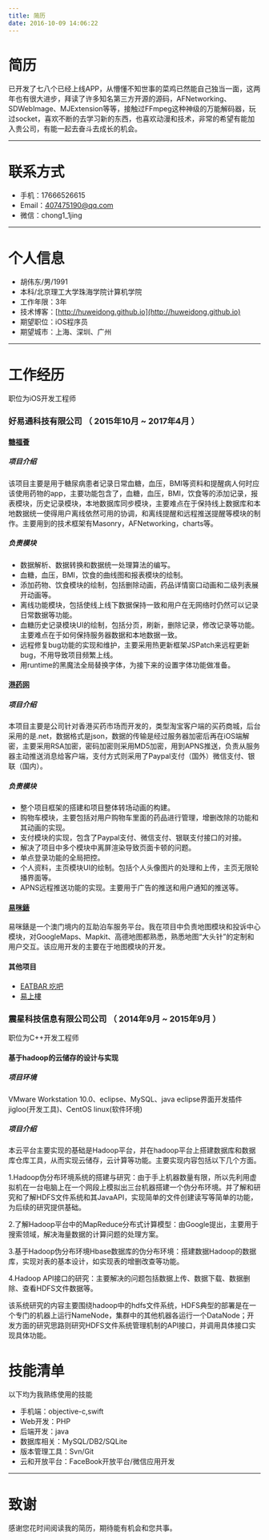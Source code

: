 ```yaml
---
title: 简历
date: 2016-10-09 14:06:22
---
```


# 简历

已开发了七八个已经上线APP，从懵懂不知世事的菜鸡已然能自己独当一面，这两年也有很大进步，拜读了许多知名第三方开源的源码，AFNetworking、SDWebImage、MJExtension等等，接触过FFmpeg这种神级的万能解码器，玩过socket，喜欢不断的去学习新的东西，也喜欢动漫和技术，非常的希望有能加入贵公司，有能一起去奋斗去成长的机会。

---


# 联系方式

- 手机：17666526615
- Email：407475190@qq.com
- 微信：chong1_1jing

---

# 个人信息

 - 胡伟东/男/1991 
 - 本科/北京理工大学珠海学院计算机学院 
 - 工作年限：3年
 - 技术博客：[http://huweidong.github.io](http://huweidong.github.io)
 - 期望职位：iOS程序员
 - 期望城市：上海、深圳、广州

---

# 工作经历

职位为iOS开发工程师

### 好易通科技有限公司 （ 2015年10月 ~ 2017年4月 ）

#### [糖福薈](https://itunes.apple.com/cn/app/tang-fu-hui/id1194434437?mt=8)

##### 项目介绍

该项目主要是用于糖尿病患者记录日常血糖，血压，BMI等资料和提醒病人何时应该使用药物的app，主要功能包含了，血糖，血压，BMI，饮食等的添加记录，报表模块，历史记录模块，本地数据库同步模块，主要难点在于保持线上数据库和本地数据统一使得用户离线依然可用的协调，和离线提醒和远程推送提醒等模块的制作。主要用到的技术框架有Masonry，AFNetworking，charts等。

##### 负责模块

* 数据解析、数据转换和数据统一处理算法的编写。
* 血糖，血压，BMI，饮食的曲线图和报表模块的绘制。
* 添加药物、饮食模块的绘制，包括删除动画，药品详情窗口动画和二级列表展开动画等。
* 离线功能模块，包括使线上线下数据保持一致和用户在无网络时仍然可以记录日常数据等功能。
* 血糖历史记录模块UI的绘制，包括分页，刷新，删除记录，修改记录等功能。主要难点在于如何保持服务器数据和本地数据一致。
* 远程修复bug功能的实现和维护，主要采用热更新框架JSPatch来远程更新bug，不用导致项目频繁上线。
* 用runtime的黑魔法全局替换字体，为接下来的设置字体功能做准备。

#### [港药网](https://itunes.apple.com/cn/app/gang-yao-wang-xiang-gang-yao/id1042925913?mt=8)

##### 项目介绍

本项目主要是公司针对香港买药市场而开发的，类型淘宝客户端的买药商城，后台采用的是.net，数据格式是json，数据的传输是经过服务器加密后再在iOS端解密，主要采用RSA加密，密码加密则采用MD5加密，用到APNS推送，负责从服务器主动推送消息给客户端，支付方式则采用了Paypal支付（国外）微信支付、银联（国内）。

##### 负责模块

* 整个项目框架的搭建和项目整体转场动画的构建。
* 购物车模块，主要包括对用户购物车里面的药品进行管理，增删改除的功能和其动画的实现。
* 支付模块的实现，包含了Paypal支付、微信支付、银联支付接口的对接。
* 解决了项目中多个模块中离屏渲染导致页面卡顿的问题。
* 单点登录功能的全局把控。
* 个人资料，主页模块UI的绘制。包括个人头像图片的处理和上传，主页无限轮播界面等。
* APNS远程推送功能的实现。主要用于广告的推送和用户通知的推送等。

#### [易咪錶](https://itunes.apple.com/cn/app/yi-mi-biao-quan-ao-ren-ren/id1145701266?mt=8)

易咪錶是一个澳门境内的互助泊车服务平台。我在项目中负责地图模块和投诉中心模块，对GoogleMaps、Mapkit、高德地图都熟悉，熟悉地图“大头针”的定制和用户交互。该应用开发的主要在于地图模块的开发。

#### 其他项目

- [EATBAR 吃吧](https://itunes.apple.com/cn/app/eatber-chi-baapp-xiang-gang/id1021841744?mt=8)
- [易上樓](https://itunes.apple.com/cn/app/easyhome-macau-yi-shang-lou/id1107872819?mt=8)
 
### 震星科技信息有限公司公司 （ 2014年9月 ~ 2015年9月 ）

职位为C++开发工程师

#### 基于hadoop的云储存的设计与实现

##### 项目环境

VMware Workstation 10.0、eclipse、MySQL、java eclipse界面开发插件jigloo(开发工具)、CentOS linux(软件环境)

##### 项目介绍

本云平台主要实现的基础是Hadoop平台，并在hadoop平台上搭建数据库和数据库仓库工具，从而实现云储存，云计算等功能。主要实现内容包括以下几个方面。

1.Hadoop伪分布环境系统的搭建与研究：由于手上机器数量有限，所以先利用虚拟机在一台电脑上在一个网段上模拟出三台机器搭建一个伪分布环境。并了解和研究和了解HDFS文件系统和其JavaAPI，实现简单的文件创建读写等简单的功能，为后续的研究提供基础。

2.了解Hadoop平台中的MapReduce分布式计算模型：由Google提出，主要用于搜索领域，解决海量数据的计算问题的处理方案。

3.基于Hadoop伪分布环境Hbase数据库的伪分布环境：搭建数据Hadoop的数据库，实现对表的基本设计，如实现表的增删改查等功能。

4.Hadoop API接口的研究：主要解决的问题包括数据上传、数据下载、数据删除、查看HDFS文件数据等。

该系统研究的内容主要围绕hadoop中的hdfs文件系统，HDFS典型的部署是在一个专门的机器上运行NameNode，集群中的其他机器各运行一个DataNode；开发方面的研究思路则研究HDFS文件系统管理机制的API接口，并调用具体接口实现具体功能。

# 技能清单

以下均为我熟练使用的技能

- 手机端：objective-c,swift
- Web开发：PHP
- 后端开发：java
- 数据库相关：MySQL/DB2/SQLite
- 版本管理工具：Svn/Git
- 云和开放平台：FaceBook开放平台/微信应用开发



---

# 致谢
感谢您花时间阅读我的简历，期待能有机会和您共事。
